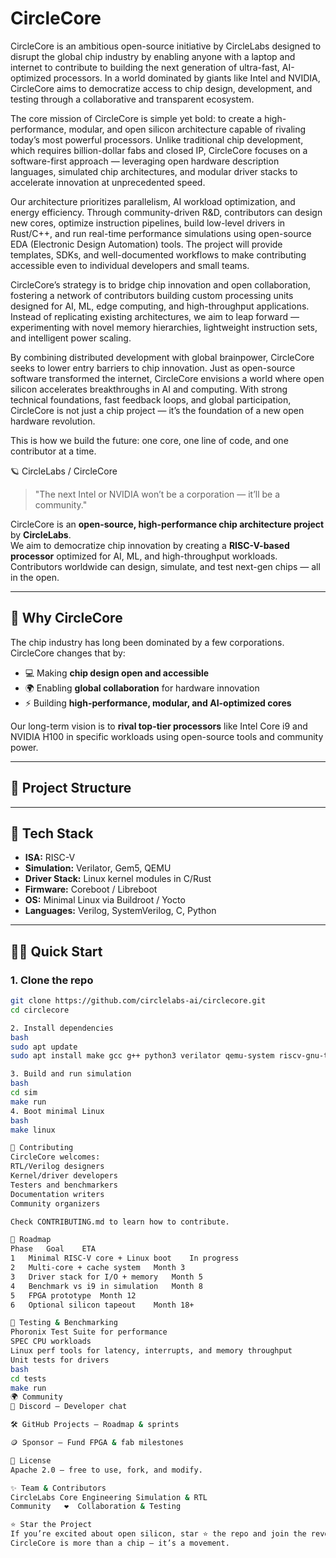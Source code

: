 # CircleCore
CircleCore is an ambitious open-source initiative by CircleLabs designed to disrupt the global chip industry by enabling anyone with a laptop and internet to contribute to building the next generation of ultra-fast, AI-optimized processors. In a world dominated by giants like Intel and NVIDIA, CircleCore aims to democratize access to chip design, development, and testing through a collaborative and transparent ecosystem.

The core mission of CircleCore is simple yet bold: to create a high-performance, modular, and open silicon architecture capable of rivaling today’s most powerful processors. Unlike traditional chip development, which requires billion-dollar fabs and closed IP, CircleCore focuses on a software-first approach — leveraging open hardware description languages, simulated chip architectures, and modular driver stacks to accelerate innovation at unprecedented speed.

Our architecture prioritizes parallelism, AI workload optimization, and energy efficiency. Through community-driven R&D, contributors can design new cores, optimize instruction pipelines, build low-level drivers in Rust/C++, and run real-time performance simulations using open-source EDA (Electronic Design Automation) tools. The project will provide templates, SDKs, and well-documented workflows to make contributing accessible even to individual developers and small teams.

CircleCore’s strategy is to bridge chip innovation and open collaboration, fostering a network of contributors building custom processing units designed for AI, ML, edge computing, and high-throughput applications. Instead of replicating existing architectures, we aim to leap forward — experimenting with novel memory hierarchies, lightweight instruction sets, and intelligent power scaling.

By combining distributed development with global brainpower, CircleCore seeks to lower entry barriers to chip innovation. Just as open-source software transformed the internet, CircleCore envisions a world where open silicon accelerates breakthroughs in AI and computing. With strong technical foundations, fast feedback loops, and global participation, CircleCore is not just a chip project — it’s the foundation of a new open hardware revolution.

This is how we build the future: one core, one line of code, and one contributor at a time.


🪐 CircleLabs / CircleCore

> "The next Intel or NVIDIA won’t be a corporation — it’ll be a community."

CircleCore is an **open-source, high-performance chip architecture project** by **CircleLabs**.  
We aim to democratize chip innovation by creating a **RISC-V-based processor** optimized for AI, ML, and high-throughput workloads. Contributors worldwide can design, simulate, and test next-gen chips — all in the open.

---

## 🚀 Why CircleCore

The chip industry has long been dominated by a few corporations. CircleCore changes that by:

- 💻 Making **chip design open and accessible**  
- 🌍 Enabling **global collaboration** for hardware innovation  
- ⚡ Building **high-performance, modular, and AI-optimized cores**  

Our long-term vision is to **rival top-tier processors** like Intel Core i9 and NVIDIA H100 in specific workloads using open-source tools and community power.

---

## 🧭 Project Structure


---

## 🧰 Tech Stack

- **ISA:** RISC-V  
- **Simulation:** Verilator, Gem5, QEMU  
- **Driver Stack:** Linux kernel modules in C/Rust  
- **Firmware:** Coreboot / Libreboot  
- **OS:** Minimal Linux via Buildroot / Yocto  
- **Languages:** Verilog, SystemVerilog, C, Python  

---

## 🧑‍💻 Quick Start

### 1. Clone the repo
```bash
git clone https://github.com/circlelabs-ai/circlecore.git
cd circlecore

2. Install dependencies
bash
sudo apt update
sudo apt install make gcc g++ python3 verilator qemu-system riscv-gnu-toolchain

3. Build and run simulation
bash
cd sim
make run
4. Boot minimal Linux
bash
make linux

🤝 Contributing
CircleCore welcomes:
RTL/Verilog designers
Kernel/driver developers
Testers and benchmarkers
Documentation writers
Community organizers

Check CONTRIBUTING.md to learn how to contribute.

🧪 Roadmap
Phase	Goal	ETA
1	Minimal RISC-V core + Linux boot	In progress
2	Multi-core + cache system	Month 3
3	Driver stack for I/O + memory	Month 5
4	Benchmark vs i9 in simulation	Month 8
5	FPGA prototype	Month 12
6	Optional silicon tapeout	Month 18+

🧪 Testing & Benchmarking
Phoronix Test Suite for performance
SPEC CPU workloads
Linux perf tools for latency, interrupts, and memory throughput
Unit tests for drivers
bash
cd tests
make run
🌍 Community
💬 Discord — Developer chat

🛠️ GitHub Projects — Roadmap & sprints

🪙 Sponsor — Fund FPGA & fab milestones

📜 License
Apache 2.0 — free to use, fork, and modify.

✨ Team & Contributors
CircleLabs Core	Engineering	Simulation & RTL
Community	❤️	Collaboration & Testing

⭐ Star the Project
If you’re excited about open silicon, star ⭐ the repo and join the revolution.
CircleCore is more than a chip — it’s a movement.
